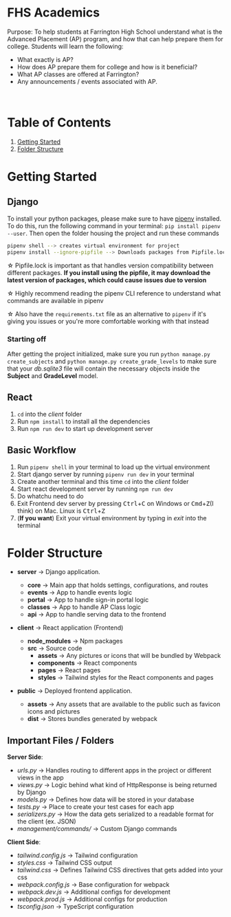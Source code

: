 # FHS Academics

Purpose: To help students at Farrington High School understand what is the Advanced Placement (AP) program, and 
how that can help prepare them for college. Students will learn the following: 

- What exactly is AP? 
- How does AP prepare them for college and how is it beneficial? 
- What AP classes are offered at Farrington? 
- Any announcements / events associated with AP. 

<br> 

# Table of Contents

1. [Getting Started](#Getting-Started)
2. [Folder Structure](#Folder-Structure)


# Getting Started

## Django

To install your python packages, please make sure to have [pipenv](https://pipenv.pypa.io/en/latest/) installed. To do this, run the following command in your terminal: `pip install pipenv --user`. Then open the folder housing the project and run these commands

```bash
pipenv shell --> creates virtual environment for project
pipenv install --ignore-pipfile --> Downloads packages from Pipfile.lock
```

&#x2606; Pipfile.lock is important as that handles version compatibility between different packages. **If you install using the pipfile, it may download the latest version of packages, which could cause issues due to version** 

&#x2606; Highly recommend reading the pipenv CLI reference to understand what commands are available in pipenv 

&#x2606; Also have the `requirements.txt` file as an alternative to `pipenv` if it's giving you issues or you're more comfortable working with that instead

### Starting off

After getting the project initialized, make sure you run `python manage.py create_subjects` and `python manage.py create_grade_levels` to make sure that your *db.sqlite3* file will contain the necessary objects inside the **Subject** and **GradeLevel** model. 

## React

1. `cd` into the *client* folder
2. Run `npm install` to install all the dependencies
3. Run `npm run dev` to start up development server


## Basic Workflow

1. Run `pipenv shell` in your terminal to load up the virtual environment 
2. Start django server by running `pipenv run dev` in your terminal
3. Create another terminal and this time `cd` into the *client* folder
4. Start react development server by running `npm run dev`
5. Do whatchu need to do
6. Exit Frontend dev server by pressing <kbd>Ctrl</kbd>+<kbd>C</kbd> on Windows or <kbd>Cmd</kbd>+<kbd>Z</kbd>(I think) on Mac. Linux is <kbd>Ctrl</kbd>+<kbd>Z</kbd>
6. (**If you want**) Exit your virtual environment by typing in *exit* into the terminal


# Folder Structure

- **server** &rarr; Django application. 
    - **core** &rarr; Main app that holds settings, configurations, and routes
    - **events** &rarr; App to handle events logic
    - **portal** &rarr; App to handle sign-in portal logic 
    - **classes** &rarr; App to handle AP Class logic
    - **api** &rarr; App to handle serving data to the frontend

- **client** &rarr; React application (Frontend) 
    - **node_modules** &rarr; Npm packages 
    - **src** &rarr; Source code
        - **assets** &rarr; Any pictures or icons that will be bundled by Webpack
        - **components** &rarr; React components
        - **pages** &rarr; React pages
        - **styles** &rarr; Tailwind styles for the React components and pages

- **public** &rarr; Deployed frontend application.
    - **assets** &rarr; Any assets that are available to the public such as favicon icons and pictures 
    - **dist** &rarr; Stores bundles generated by webpack 

## Important Files / Folders

**Server Side**: 

- *urls.py* &rarr; Handles routing to different apps in the project or different views in the app
- *views.py* &rarr; Logic behind what kind of HttpResponse is being returned by Django 
- *models.py* &rarr; Defines how data will be stored in your database 
- *tests.py* &rarr; Place to create your test cases for each app
- *serializers.py* &rarr; How the data gets serialized to a readable format for the client (ex. JSON)
- *management/commands/* &rarr; Custom Django commands 

**Client Side**: 

- *tailwind.config.js* &rarr; Tailwind configuration
- *styles.css* &rarr; Tailwind CSS output 
- *tailwind.css* &rarr; Defines Tailwind CSS directives that gets added into your css
- *webpack.config.js* &rarr; Base configuration for webpack
- *webpack.dev.js* &rarr; Additional configs for development
- *webpack.prod.js* &rarr; Additional configs for production
- *tsconfig.json* &rarr; TypeScript configuration
